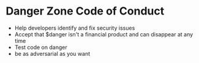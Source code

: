 # Danger Zone Code of Conduct

* Help developers identify and fix security issues
* Accept that $danger isn't a financial product and can disappear at any time
* Test code on danger
* be as adversarial as you want
